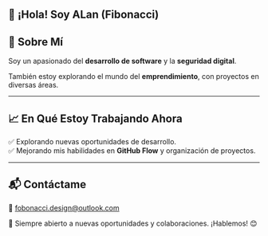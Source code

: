 ## 👋 ¡Hola! Soy ALan (Fibonacci)

## 🚀 Sobre Mí
Soy un apasionado del **desarrollo de software** y la **seguridad digital**.

También estoy explorando el mundo del **emprendimiento**, con proyectos en diversas áreas.

---

## 📈 En Qué Estoy Trabajando Ahora
✅ Explorando nuevas oportunidades de desarrollo.  
✅ Mejorando mis habilidades en **GitHub Flow** y organización de proyectos.  

---

## 📬 Contáctame
📩 fobonacci.design@outlook.com 


🚀 Siempre abierto a nuevas oportunidades y colaboraciones. ¡Hablemos! 😊
<!--
**FibonacciDesign/FibonacciDesign** is a ✨ _special_ ✨ repository because its `README.md` (this file) appears on your GitHub profile.

Here are some ideas to get you started:

- 🔭 I’m currently working on ...
- 🌱 I’m currently learning ...
- 👯 I’m looking to collaborate on ...
- 🤔 I’m looking for help with ...
- 💬 Ask me about ...
- 📫 How to reach me: ...
- 😄 Pronouns: ...
- ⚡ Fun fact: ...
-->
